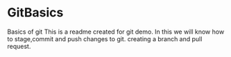# GitBasics
Basics of git
This is a readme created for git demo.
In this we will know how to stage,commit and push changes to git. 
creating a branch and pull request.